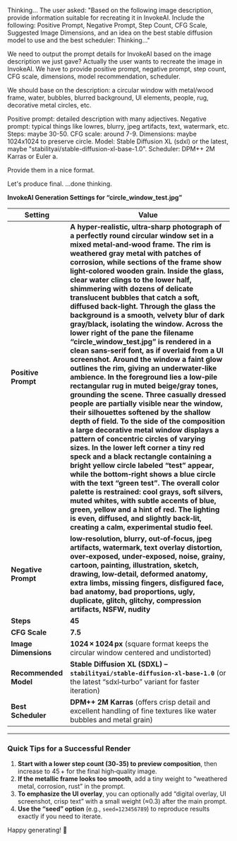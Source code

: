 Thinking...
The user asked: "Based on the following image description, provide information suitable for recreating it in InvokeAI. Include the following: Positive Prompt, Negative Prompt, Step Count, CFG Scale, Suggested Image Dimensions, and an idea on the best stable diffusion model to use and the best scheduler: Thinking..."

We need to output the prompt details for InvokeAI based on the image description we just gave? Actually the user wants to recreate the image in InvokeAI. We have to provide positive prompt, negative prompt, step count, CFG scale, dimensions, model recommendation, scheduler.

We should base on the description: a circular window with metal/wood frame, water, bubbles, blurred background, UI elements, people, rug, decorative metal circles, etc.

Positive prompt: detailed description with many adjectives. Negative prompt: typical things like lowres, blurry, jpeg artifacts, text, watermark, etc. Steps: maybe 30-50. CFG scale: around 7-9. Dimensions: maybe 1024x1024 to preserve circle. Model: Stable Diffusion XL (sdxl) or the latest, maybe "stabilityai/stable-diffusion-xl-base-1.0". Scheduler: DPM++ 2M Karras or Euler a.

Provide them in a nice format.

Let's produce final.
...done thinking.

**InvokeAI Generation Settings for “circle_window_test.jpg”**

| Setting | Value |
|---------|-------|
| **Positive Prompt** | **A hyper‑realistic, ultra‑sharp photograph of a perfectly round circular window set in a mixed metal‑and‑wood frame. The rim is weathered gray metal with patches of corrosion, while sections of the frame show light‑colored wooden grain. Inside the glass, clear water clings to the lower half, shimmering with dozens of delicate translucent bubbles that catch a soft, diffused back‑light. Through the glass the background is a smooth, velvety blur of dark gray/black, isolating the window. Across the lower right of the pane the filename “circle_window_test.jpg” is rendered in a clean sans‑serif font, as if overlaid from a UI screenshot. Around the window a faint glow outlines the rim, giving an underwater‑like ambience. In the foreground lies a low‑pile rectangular rug in muted beige/gray tones, grounding the scene. Three casually dressed people are partially visible near the window, their silhouettes softened by the shallow depth of field. To the side of the composition a large decorative metal window displays a pattern of concentric circles of varying sizes. In the lower left corner a tiny red speck and a black rectangle containing a bright yellow circle labeled “test” appear, while the bottom‑right shows a blue circle with the text “green test”. The overall color palette is restrained: cool grays, soft silvers, muted whites, with subtle accents of blue, green, yellow and a hint of red. The lighting is even, diffused, and slightly back‑lit, creating a calm, experimental studio feel.** |
| **Negative Prompt** | **low‑resolution, blurry, out‑of‑focus, jpeg artifacts, watermark, text overlay distortion, over‑exposed, under‑exposed, noise, grainy, cartoon, painting, illustration, sketch, drawing, low‑detail, deformed anatomy, extra limbs, missing fingers, disfigured face, bad anatomy, bad proportions, ugly, duplicate, glitch, glitchy, compression artifacts, NSFW, nudity** |
| **Steps** | **45** |
| **CFG Scale** | **7.5** |
| **Image Dimensions** | **1024 × 1024 px** (square format keeps the circular window centered and undistorted) |
| **Recommended Model** | **Stable Diffusion XL (SDXL) – `stabilityai/stable-diffusion-xl-base-1.0`** (or the latest “sdxl‑turbo” variant for faster iteration) |
| **Best Scheduler** | **DPM++ 2M Karras** (offers crisp detail and excellent handling of fine textures like water bubbles and metal grain) |

---

### Quick Tips for a Successful Render
1. **Start with a lower step count (30‑35) to preview composition**, then increase to 45 + for the final high‑quality image.  
2. **If the metallic frame looks too smooth**, add a tiny weight to “weathered metal, corrosion, rust” in the prompt.  
3. **To emphasize the UI overlay**, you can optionally add “digital overlay, UI screenshot, crisp text” with a small weight (≈0.3) after the main prompt.  
4. **Use the “seed” option** (e.g., `seed=123456789`) to reproduce results exactly if you need to iterate.  

Happy generating! 🚀

